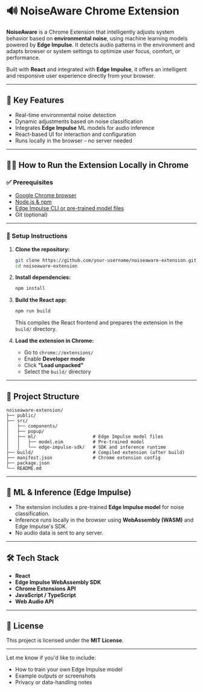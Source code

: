 # 🔊 NoiseAware Chrome Extension

**NoiseAware** is a Chrome Extension that intelligently adjusts system behavior based on **environmental noise**, using machine learning models powered by **Edge Impulse**. It detects audio patterns in the environment and adapts browser or system settings to optimize user focus, comfort, or performance.

Built with **React** and integrated with **Edge Impulse**, it offers an intelligent and responsive user experience directly from your browser.

---

## 🌟 Key Features

* Real-time environmental noise detection
* Dynamic adjustments based on noise classification
* Integrates **Edge Impulse** ML models for audio inference
* React-based UI for interaction and configuration
* Runs locally in the browser – no server needed

---

## 🧑‍💻 How to Run the Extension Locally in Chrome

### ✅ Prerequisites

* [Google Chrome browser](https://www.google.com/chrome/)
* [Node.js & npm](https://nodejs.org/)
* [Edge Impulse CLI or pre-trained model files](https://docs.edgeimpulse.com/)
* Git (optional)

---

### 🔧 Setup Instructions

1. **Clone the repository:**

   ```bash
   git clone https://github.com/your-username/noiseaware-extension.git
   cd noiseaware-extension
   ```

2. **Install dependencies:**

   ```bash
   npm install
   ```

3. **Build the React app:**

   ```bash
   npm run build
   ```

   This compiles the React frontend and prepares the extension in the `build/` directory.

4. **Load the extension in Chrome:**

   * Go to `chrome://extensions/`
   * Enable **Developer mode**
   * Click **"Load unpacked"**
   * Select the `build/` directory

---

## 📁 Project Structure

```
noiseaware-extension/
├── public/
├── src/
│   ├── components/
│   ├── popup/
│   ├── ml/                     # Edge Impulse model files
│   │   ├── model.eim           # Pre-trained model
│   │   └── edge-impulse-sdk/   # SDK and inference runtime
├── build/                      # Compiled extension (after build)
├── manifest.json               # Chrome extension config
├── package.json
└── README.md
```

---

## 🤖 ML & Inference (Edge Impulse)

* The extension includes a pre-trained **Edge Impulse model** for noise classification.
* Inference runs locally in the browser using **WebAssembly (WASM)** and Edge Impulse's SDK.
* No audio data is sent to any server.

---

## 🛠️ Tech Stack

* **React**
* **Edge Impulse WebAssembly SDK**
* **Chrome Extensions API**
* **JavaScript / TypeScript**
* **Web Audio API**

---

## 📄 License

This project is licensed under the **MIT License**.

---

Let me know if you'd like to include:

* How to train your own Edge Impulse model
* Example outputs or screenshots
* Privacy or data-handling notes
